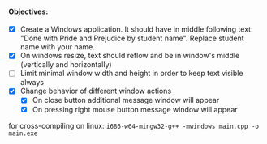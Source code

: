 #### Objectives:

- [x] Create a Windows application. It should have in middle following text: "Done with Pride and Prejudice by student name". Replace student name with your name.
- [x] On windows resize, text should reflow and be in window's middle (vertically and horizontally)
- [ ] Limit minimal window width and height in order to keep text visible always
- [x] Change behavior of different window actions
  - [x] On close button additional message window will appear
  - [x] On pressing right mouse button message window will appear

for cross-compiling on linux:
    `i686-w64-mingw32-g++ -mwindows main.cpp -o main.exe`


